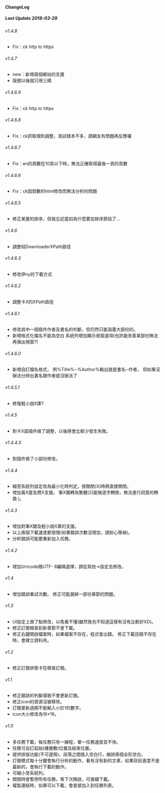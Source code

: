 #### ChangeLog 
##### Last Update 2018-03-29


###### v1.4.8
- Fix：ck http to https

###### v1.4.7
- new：新增兩個網站的支援
- 版號以後就只用三碼

###### v1.4.6.9
- Fix：ck http to https

###### v1.4.6.8
- Fix：ck抓取規則調整，測試樣本不多，請網友有問題再反應囉

###### v1.4.6.7
- Fix：en的頁數在10頁以下時，無法正確取得最後一頁的頁數

######  v1.4.6.6
- Fix：ck因頁數的html修改而無法分析的問題

###### v1.4.6.5
- 修正某屋的排序，但我忘記當初為什麼要加排序那段了...

###### v1.4.6
- 調整轻DownloaderXPath路徑

###### v1.4.6.3
- 修改伊ny的下載方式

###### v1.4.6.2
- 調整卡X的XPath路徑

###### v1.4.6.1
- 修改其中一個插件作者及書名的判斷，但仍然只能涵蓋大部份的。
- 新增格式化檔名不能為空白 系統列增加顯示視窗選項(也許能改善某部份無法再彈出視窗?)


###### v1.4.6.0 
- 新增自訂檔名格式， 例%Title%─%Author%輸出就是書名─作者， 但如果沒辦法分辨出書名跟作者就沒辦法了

###### v1.4.5.1 
- 修復輕小說X庫?

###### v1.4.5
- 對卡X諾插件做了調整，以後將會比較少發生失敗。

###### v1.4.4.X
- 對插件做了小部份修改。

###### v1.4.4
- 縮至系統列設定改為最小化時判定，按關閉(X)時將直接關閉。 
- 增加黃X屋及燃X支援。 筆X閣轉為繁體(只能做逐字轉換，無法進行詞意的轉換 )。

###### v1.4.3 
- 增加對筆X閣及輕小說X庫的支援。 
- 以上兩個下載速度都很慢(如果錯誤次數沒增加，請耐心等候)。 
- 分析錯誤可能要重新加入任務。

###### v1.4.2
- 增加Unicode跟UTF- 8編碼選擇，請從其他→設定去修改。

###### v1.4
- 增加錯誤重試次數。 修正可能漏掉一部份章節的問題。

###### v1.3
- UI設定上做了點修改，以免看不懂(雖然我也不知道這樣有沒有比較好XD)。 
- 修正訂閱檢查到新章節不會下載。
- 修正右鍵開啟檔案時，如果檔案不存在，程式會出錯。 修正下載目錄不存在時，會建立資料夾。

###### v1.2
- 修正訂閱狀態卡在檢查訂閱。

###### v1.1
- 修正錯誤的判斷導致不會更新訂閱。 
- 修正icon的資源沒被移除。 
- 訂閱更新週期不能輸入小於1的數字。 
- icon大小修改為16*16。

###### v1.0
- 多任務下載，每任務只有一線程，單一任務速度並不快。 
- 任務可自訂起始(樓層數)位置及結束位置。 
- 提供排版功能(不可選用)，段落之間插入空白行，縮排兩個全形空白。
- 訂閱模式每十分鐘會執行分析的動作，看有沒有新的文章，如果目前進度不是最新的，會執行下載的動作。 
- 可縮小至系統列。 
- 關閉時會暫停所有任務，等下次開啟，可接續下載。
- 複製連結時，如果可以下載，會直接加入到任務列表。
